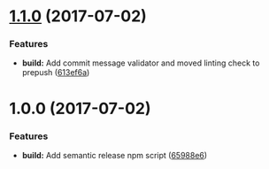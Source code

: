 <a name="1.1.0"></a>
# [1.1.0](https://github.com/tripleaxis/semantic-release-demo/compare/v1.0.0...v1.1.0) (2017-07-02)


### Features

* **build:** Add commit message validator and moved linting check to prepush ([613ef6a](https://github.com/tripleaxis/semantic-release-demo/commit/613ef6a))



<a name="1.0.0"></a>
# 1.0.0 (2017-07-02)


### Features

* **build:** Add semantic release npm script ([65988e6](https://github.com/tripleaxis/semantic-release-demo/commit/65988e6))



